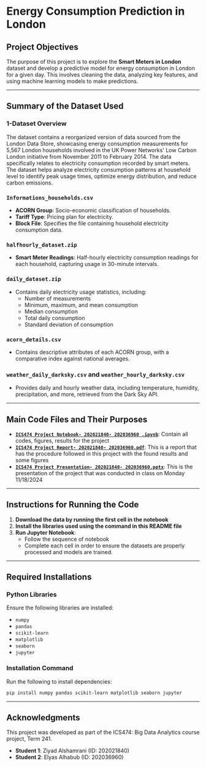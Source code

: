 
# Energy Consumption Prediction in London

## Project Objectives
The purpose of this project is to explore the **Smart Meters in London** dataset and develop a predictive model for energy consumption in London for a given day. This involves cleaning the data, analyzing key features, and using machine learning models to make predictions.

---

## Summary of the Dataset Used 

### 1-Dataset Overview

The dataset contains a reorganized version of data sourced from the London Data Store, showcasing energy consumption measurements for 5,567 London households involved in the UK Power Networks' Low Carbon London initiative from November 2011 to February 2014. The data specifically relates to electricity consumption recorded by smart meters. 
The dataset helps analyze electricity consumption patterns at household level to identify peak usage times, optimize energy distribution, and reduce carbon emissions. 

### `Informations_households.csv`
- **ACORN Group**: Socio-economic classification of households.
- **Tariff Type**: Pricing plan for electricity.
- **Block File**: Specifies the file containing household electricity consumption data.

### `halfhourly_dataset.zip`
- **Smart Meter Readings**: Half-hourly electricity consumption readings for each household, capturing usage in 30-minute intervals.

### `daily_dataset.zip`
- Contains daily electricity usage statistics, including:
  - Number of measurements
  - Minimum, maximum, and mean consumption
  - Median consumption
  - Total daily consumption
  - Standard deviation of consumption

### `acorn_details.csv`
- Contains descriptive attributes of each ACORN group, with a comparative index against national averages.

### `weather_daily_darksky.csv` and `weather_hourly_darksky.csv`
- Provides daily and hourly weather data, including temperature, humidity, precipitation, and more, retrieved from the Dark Sky API.

---

## Main Code Files and Their Purposes




- [**`ICS474 Project Notebook- 202021840- 202036960 .ipynb`**](https://github.com/muzammilbehzad/Students-Projects-ICS474-Big-Data-Analytics-Fall-2024/tree/main/Project_202021840_202036960/Project.ipynb): Contain all codes, figures, results for the project
- [**`ICS474 Project Report- 202021840- 202036960.pdf`**](https://github.com/muzammilbehzad/Students-Projects-ICS474-Big-Data-Analytics-Fall-2024/tree/main/Project_202021840_202036960/ICS474%20Project%20Report-%20202021840-%20202036960.pdf): This is a report that has the procedure followed in this project with the found results and some figures
- [**`ICS474 Project Presentation- 202021840- 202036960.pptx`**](https://github.com/muzammilbehzad/Students-Projects-ICS474-Big-Data-Analytics-Fall-2024/tree/main/Project_202021840_202036960/ICS474%20Project%20Presentation-%20202021840-%20202036960.pptx): This is the presentation of the project that was conducted in class on Monday 11/18/2024

---

## Instructions for Running the Code

1. **Download the data by running the first cell in the notebook** 
2. **Install the libraries used using the command in this README file** 
3. **Run Jupyter Notebook**:
   - Follow the sequence of notebook
   - Complete each cell in order to ensure the datasets are properly processed and models are trained.
---

## Required Installations

### Python Libraries
Ensure the following libraries are installed:
- `numpy`
- `pandas`
- `scikit-learn`
- `matplotlib`
- `seaborn`
- `jupyter`

### Installation Command
Run the following to install dependencies:
```bash
pip install numpy pandas scikit-learn matplotlib seaborn jupyter
```

---

## Acknowledgments
This project was developed as part of the ICS474: Big Data Analytics course project, Term 241.
- **Student 1**: Ziyad Alshamrani (ID: 202021840)
- **Student 2**: Elyas Alhabub (ID: 202036960)
